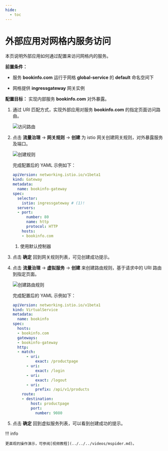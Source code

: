 ```yaml
---
hide:
  - toc
---
```


# 外部应用对网格内服务访问

本页说明外部应用如何通过配置来访问网格内的服务。

**前置条件：**

- 服务 __bookinfo.com__ 运行于网格 __global-service__ 的 __default__ 命名空间下

- 网格提供 __ingressgateway__ 网关实例

**配置目标：** 实现内部服务 __bookinfo.com__ 对外暴露。

1. 通过 URI 匹配方式，实现外部应用对服务 __bookinfo.com__ 的指定页面访问路由。

    ![访问路由](https://docs.daocloud.io/daocloud-docs-images/docs/zh/docs/mspider/images/out-to-in01.png)

2. 点击 __流量治理__ -> __网关规则__ -> __创建__ 为 istio 网关创建网关规则，对外暴露服务及端口。

    ![创建规则](https://docs.daocloud.io/daocloud-docs-images/docs/mspider/images/out-to-in02.png)

    完成配置后的 YAML 示例如下：

    ```yaml
    apiVersion: networking.istio.io/v1beta1
    kind: Gateway
    metadata:
      name: bookinfo-gateway
    spec:
      selector:
        istio: ingressgateway # (1)!
      servers:
      - port:
          number: 80
          name: http
          protocol: HTTP
        hosts:
        - bookinfo.com
    ```

    1. 使用默认控制器

3. 点击 __确定__ 回到网关规则列表，可见创建成功提示。

4. 点击 __流量治理__ -> __虚拟服务__ -> __创建__ 来创建路由规则，基于请求中的 URI 路由到指定页面。

    ![创建路由规则](https://docs.daocloud.io/daocloud-docs-images/docs/mspider/images/out-to-in04.png)

    完成配置后的 YAML 示例如下：

    ```yaml
    apiVersion: networking.istio.io/v1beta1
    kind: VirtualService
    metadata:
      name: bookinfo
    spec:
      hosts:
      - bookinfo.com
      gateways:
      - bookinfo-gateway
      http:
      - match:
          - uri:
              exact: /productpage
          - uri:
              exact: /login
          - uri:
              exact: /logout
          - uri:
              prefix: /api/v1/products
        route:
        - destination:
            host: productpage
            port:
              number: 9080
    ```

5. 点击 __确定__ 回到虚拟服务列表，可以看到创建成功的提示。

!!! info

    更直观的操作演示，可参阅[视频教程](../../../videos/mspider.md)。
